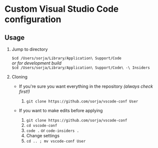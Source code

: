 # Custom Visual Studio Code configuration

## Usage
1. Jump to directory
  
      `$cd /Users/sorja/Library/Application\ Support/Code`  
      _or for development build_   
      `$cd /Users/sorja/Library/Application\ Support/Code\ -\ Insiders`
2. Cloning
    *  If you're sure you want everything in the repository _(always check first!)_
        1. `git clone https://github.com/sorja/vscode-conf User`
     
    * If you want to make edits before applying
        1. `git clone https://github.com/sorja/vscode-conf`
        2. `cd vscode-conf`
        3. `code .` or `code-insiders .`
        4. Change settings
        5. `cd .. ; mv vscode-conf User`
